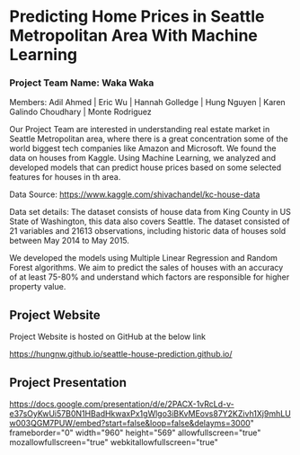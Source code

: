 # Predicting Home Prices in Seattle Metropolitan Area With Machine Learning

### Project Team Name: Waka Waka
Members: Adil Ahmed | Eric Wu | Hannah Golledge | Hung Nguyen | Karen Galindo Choudhary | Monte Rodriguez 

Our Project Team are interested in understanding real estate market in Seattle Metropolitan area, where there is a great concentration some of the world biggest tech companies like Amazon and Microsoft. We found the data on houses from Kaggle. Using Machine Learning, we analyzed and developed models that can predict house prices based on some selected features for houses in th area.

Data Source: https://www.kaggle.com/shivachandel/kc-house-data

Data set details: The dataset consists of house data from King County in US State of Washington, this data also covers Seattle. The dataset consisted of 21 variables and 21613 observations, including historic data of houses sold between May 2014 to May 2015.

We developed the models using Multiple Linear Regression and Random Forest algorithms. 
We aim to predict the sales of houses with an accuracy of at least 75-80% and understand which factors are responsible for higher property value.

## Project Website

Project Website is hosted on GitHub at the below link

https://hungnw.github.io/seattle-house-prediction.github.io/

## Project Presentation

https://docs.google.com/presentation/d/e/2PACX-1vRcLd-v-e37sOyKwUi57B0N1HBadHkwaxPx1gWlgo3iBKvMEovs87Y2KZivh1Xj9mhLUw003QGM7PUW/embed?start=false&loop=false&delayms=3000" frameborder="0" width="960" height="569" allowfullscreen="true" mozallowfullscreen="true" webkitallowfullscreen="true"
